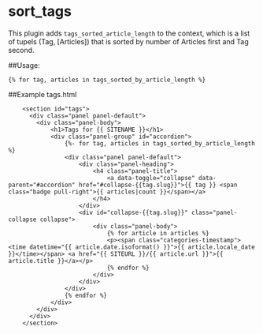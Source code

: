sort_tags
===================================
This plugin adds `tags_sorted_article_length` to the context,
which is a list of tupels (Tag, [Articles]) that is sorted 
by number of Articles first and Tag second.

##Usage:
```
{% for tag, articles in tags_sorted_by_article_length %}
```
##Example tags.html
```
    <section id="tags">
      <div class="panel panel-default">
        <div class="panel-body">
            <h1>Tags for {{ SITENAME }}</h1>
            <div class="panel-group" id="accordion">
                {%- for tag, articles in tags_sorted_by_article_length %}
                <div class="panel panel-default">
                    <div class="panel-heading">
                        <h4 class="panel-title">
                            <a data-toggle="collapse" data-parent="#accordion" href="#collapse-{{tag.slug}}">{{ tag }} <span class="badge pull-right">{{ articles|count }}</span></a>
                        </h4>
                    </div>
                    <div id="collapse-{{tag.slug}}" class="panel-collapse collapse">
                        <div class="panel-body">
                            {% for article in articles %}
                            <p><span class="categories-timestamp"><time datetime="{{ article.date.isoformat() }}">{{ article.locale_date }}</time></span> <a href="{{ SITEURL }}/{{ article.url }}">{{ article.title }}</a></p>
                            {% endfor %}
                        </div>
                    </div>
                </div>
                {% endfor %}
            </div>
        </div>
      </div>
    </section>
```

